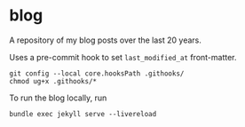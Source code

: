 # blog

A repository of my blog posts over the last 20 years.

Uses a pre-commit hook to set `last_modified_at` front-matter.

```
git config --local core.hooksPath .githooks/
chmod ug+x .githooks/*
```

To run the blog locally, run

```
bundle exec jekyll serve --livereload
```